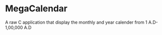 # MegaCalendar
A raw C application that display the monthly and year calender from 1 A.D-1,00,000 A.D
